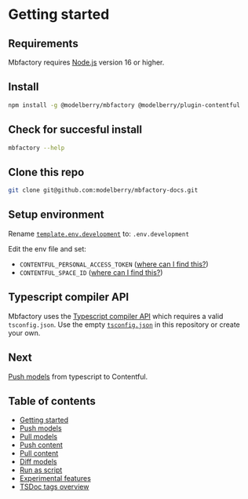 # Getting started

## Requirements

Mbfactory requires [Node.js](https://nodejs.org) version 16 or higher.

## Install

```bash
npm install -g @modelberry/mbfactory @modelberry/plugin-contentful
```

## Check for succesful install

```bash
mbfactory --help
```

## Clone this repo

```bash
git clone git@github.com:modelberry/mbfactory-docs.git
```

## Setup environment

Rename [`template.env.development`](../template.env.development) to: `.env.development`

Edit the env file and set:

- `CONTENTFUL_PERSONAL_ACCESS_TOKEN` ([where can I find this?](https://www.contentful.com/help/personal-access-tokens/#how-to-get-a-personal-access-token-the-web-app))
- `CONTENTFUL_SPACE_ID` ([where can I find this?](https://www.contentful.com/help/find-space-id/))

## Typescript compiler API

Mbfactory uses the [Typescript compiler API](https://github.com/Microsoft/TypeScript/wiki/Using-the-Compiler-API) which requires a valid `tsconfig.json`. Use the empty [`tsconfig.json`](../tsconfig.json) in this repository or create your own.

## Next

[Push models](./push-models.md) from typescript to Contentful.

## Table of contents

- [Getting started](./getting-started.md)
- [Push models](./push-models.md)
- [Pull models](./pull-models.md)
- [Push content](./push-content.md)
- [Pull content](./pull-content.md)
- [Diff models](./diff-models.md)
- [Run as script](./run-as-script.md)
- [Experimental features](./experimental-features.md)
- [TSDoc tags overview](./tsdocs-tags-overview.md)
